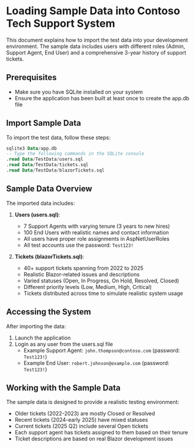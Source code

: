 # Loading Sample Data into Contoso Tech Support System

This document explains how to import the test data into your development environment. The sample data includes users with different roles (Admin, Support Agent, End User) and a comprehensive 3-year history of support tickets.

## Prerequisites

- Make sure you have SQLite installed on your system
- Ensure the application has been built at least once to create the app.db file

## Import Sample Data

To import the test data, follow these steps:

```sql
sqlite3 Data/app.db
-- Type the following commands in the SQLite console
.read Data/TestData/users.sql
.read Data/TestData/tickets.sql
.read Data/TestData/blazorTickets.sql
```

## Sample Data Overview

The imported data includes:

1. **Users (users.sql)**:
   - 7 Support Agents with varying tenure (3 years to new hires)
   - 100 End Users with realistic names and contact information
   - All users have proper role assignments in AspNetUserRoles
   - All test accounts use the password: `Test123!`

2. **Tickets (blazorTickets.sql)**:
   - 40+ support tickets spanning from 2022 to 2025
   - Realistic Blazor-related issues and descriptions
   - Varied statuses (Open, In Progress, On Hold, Resolved, Closed)
   - Different priority levels (Low, Medium, High, Critical)
   - Tickets distributed across time to simulate realistic system usage

## Accessing the System

After importing the data:

1. Launch the application
2. Login as any user from the users.sql file
   - Example Support Agent: `john.thompson@contoso.com` (password: `Test123!`)
   - Example End User: `robert.johnson@example.com` (password: `Test123!`)

## Working with the Sample Data

The sample data is designed to provide a realistic testing environment:

- Older tickets (2022-2023) are mostly Closed or Resolved
- Recent tickets (2024-early 2025) have mixed statuses
- Current tickets (2025 Q2) include several Open tickets
- Each support agent has tickets assigned to them based on their tenure
- Ticket descriptions are based on real Blazor development issues
